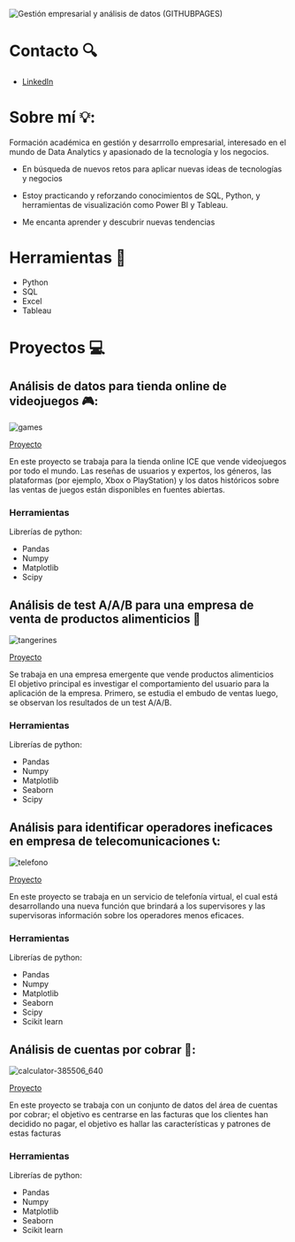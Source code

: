 
 
![Gestión empresarial y análisis de datos (GITHUBPAGES)](https://github.com/user-attachments/assets/492f951a-e616-4726-88de-3659c74b4bfc)



# Contacto 🔍

- [LinkedIn](https://www.linkedin.com/in/juan-esteban-macias-balboa-7567ab223/)
  
# Sobre mí 💡:

Formación académica en gestión y desarrrollo empresarial, interesado en el mundo de Data Analytics y apasionado de la tecnología y los negocios.  

*  En búsqueda de nuevos retos para aplicar nuevas ideas de tecnologías y negocios 

* Estoy practicando y reforzando conocimientos de SQL, Python, y herramientas de visualización como Power BI y Tableau.

* Me encanta aprender y descubrir nuevas tendencias 

# Herramientas 🧰
 - Python
 - SQL
 - Excel
 - Tableau


# Proyectos 💻
## Análisis de datos para tienda online de videojuegos 🎮:
![games](https://github.com/user-attachments/assets/7b105b39-c83c-4eae-b6a3-fa7a79d42dac)

[Proyecto](https://github.com/JuanEMacias/Analisis_tienda_online_videojuegos)

En este proyecto se trabaja para la tienda online ICE que vende videojuegos por todo el mundo. 
Las reseñas de usuarios y expertos, los géneros, las plataformas (por ejemplo, Xbox o PlayStation) 
y los datos históricos sobre las ventas de juegos están disponibles en fuentes abiertas.

### Herramientas 
Librerías de python:
- Pandas
- Numpy
- Matplotlib
- Scipy


## Análisis de test A/A/B para una empresa de venta de productos alimenticios 🍎

![tangerines](https://github.com/user-attachments/assets/82cbe09c-9329-4bb0-bfa8-f079734cafdd)


[Proyecto](https://github.com/JuanEMacias/Test_A-A-B)

Se trabaja en una empresa emergente que vende productos alimenticios  
El objetivo principal es investigar el comportamiento del usuario para la aplicación de la empresa.
Primero, se estudia el embudo de ventas luego, se observan los resultados de un test A/A/B.

### Herramientas 
Librerías de python:
- Pandas
- Numpy
- Matplotlib
- Seaborn
- Scipy

## Análisis para identificar operadores ineficaces en empresa de telecomunicaciones 📞:

![telefono](https://github.com/user-attachments/assets/dddd42b3-5813-4fbc-8083-bdbe4c321064)


[Proyecto](https://github.com/JuanEMacias/Data_analyst_proyecto_integral)


En este proyecto se trabaja en un servicio de telefonía virtual, 
el cual está desarrollando una nueva función que brindará a los supervisores y las supervisoras información sobre los operadores menos eficaces.

### Herramientas 
Librerías de python:
- Pandas
- Numpy
- Matplotlib
- Seaborn
- Scipy
- Scikit learn

## Análisis de cuentas por cobrar 💸:

![calculator-385506_640](https://github.com/user-attachments/assets/f32a071b-6e57-40c5-af45-572405a1611f)


[Proyecto](https://github.com/JuanEMacias/cuentas_por_cobrar)


En este proyecto se trabaja con un conjunto de datos del área de cuentas por cobrar; 
el objetivo es centrarse en las facturas que los clientes han decidido no pagar, el objetivo es hallar las características y patrones de estas facturas

### Herramientas 
Librerías de python:
- Pandas
- Numpy
- Matplotlib
- Seaborn
- Scikit learn


